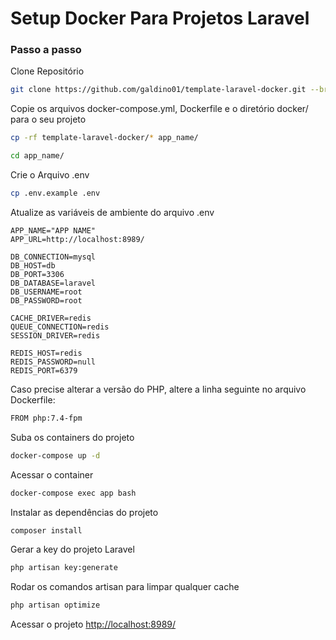 # Setup Docker Para Projetos Laravel

### Passo a passo
Clone Repositório
```sh
git clone https://github.com/galdino01/template-laravel-docker.git --branch=main
```

Copie os arquivos docker-compose.yml, Dockerfile e o diretório docker/ para o seu projeto
```sh
cp -rf template-laravel-docker/* app_name/
```
```sh
cd app_name/
```

Crie o Arquivo .env
```sh
cp .env.example .env
```

Atualize as variáveis de ambiente do arquivo .env
```dosini
APP_NAME="APP NAME"
APP_URL=http://localhost:8989/

DB_CONNECTION=mysql
DB_HOST=db
DB_PORT=3306
DB_DATABASE=laravel
DB_USERNAME=root
DB_PASSWORD=root

CACHE_DRIVER=redis
QUEUE_CONNECTION=redis
SESSION_DRIVER=redis

REDIS_HOST=redis
REDIS_PASSWORD=null
REDIS_PORT=6379
```

Caso precise alterar a versão do PHP, altere a linha seguinte no arquivo Dockerfile:
```sh
FROM php:7.4-fpm
```

Suba os containers do projeto
```sh
docker-compose up -d
```

Acessar o container
```sh
docker-compose exec app bash
```

Instalar as dependências do projeto
```sh
composer install
```

Gerar a key do projeto Laravel
```sh
php artisan key:generate
```

Rodar os comandos artisan para limpar qualquer cache
```sh
php artisan optimize
```

Acessar o projeto
[http://localhost:8989/](http://localhost:8989/)
